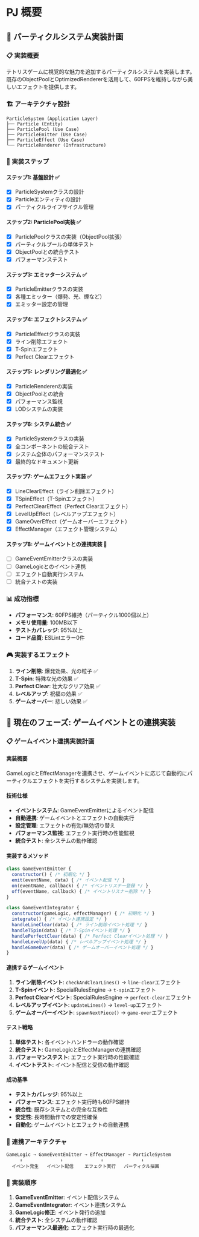 # PJ 概要

## 🎯 パーティクルシステム実装計画

### 📋 実装概要
テトリスゲームに視覚的な魅力を追加するパーティクルシステムを実装します。既存のObjectPoolとOptimizedRendererを活用して、60FPSを維持しながら美しいエフェクトを提供します。

### 🏗️ アーキテクチャ設計
```
ParticleSystem (Application Layer)
├── Particle (Entity)
├── ParticlePool (Use Case)
├── ParticleEmitter (Use Case)
├── ParticleEffect (Use Case)
└── ParticleRenderer (Infrastructure)
```

### 🔧 実装ステップ

#### ステップ1: 基盤設計 ✅
- [x] ParticleSystemクラスの設計
- [x] Particleエンティティの設計
- [x] パーティクルライフサイクル管理

#### ステップ2: ParticlePool実装 ✅
- [x] ParticlePoolクラスの実装（ObjectPool拡張）
- [x] パーティクルプールの単体テスト
- [x] ObjectPoolとの統合テスト
- [x] パフォーマンステスト

#### ステップ3: エミッターシステム ✅
- [x] ParticleEmitterクラスの実装
- [x] 各種エミッター（爆発、光、煙など）
- [x] エミッター設定の管理

#### ステップ4: エフェクトシステム ✅
- [x] ParticleEffectクラスの実装
- [x] ライン削除エフェクト
- [x] T-Spinエフェクト
- [x] Perfect Clearエフェクト

#### ステップ5: レンダリング最適化 ✅
- [x] ParticleRendererの実装
- [x] ObjectPoolとの統合
- [x] パフォーマンス監視
- [x] LODシステムの実装

#### ステップ6: システム統合 ✅
- [x] ParticleSystemクラスの実装
- [x] 全コンポーネントの統合テスト
- [x] システム全体のパフォーマンステスト
- [x] 最終的なドキュメント更新

#### ステップ7: ゲームエフェクト実装 ✅
- [x] LineClearEffect（ライン削除エフェクト）
- [x] TSpinEffect（T-Spinエフェクト）
- [x] PerfectClearEffect（Perfect Clearエフェクト）
- [x] LevelUpEffect（レベルアップエフェクト）
- [x] GameOverEffect（ゲームオーバーエフェクト）
- [x] EffectManager（エフェクト管理システム）

#### ステップ8: ゲームイベントとの連携実装 🔄
- [ ] GameEventEmitterクラスの実装
- [ ] GameLogicとのイベント連携
- [ ] エフェクト自動実行システム
- [ ] 統合テストの実装

### 📊 成功指標
- **パフォーマンス**: 60FPS維持（パーティクル1000個以上）
- **メモリ使用量**: 100MB以下
- **テストカバレッジ**: 95%以上
- **コード品質**: ESLintエラー0件

### 🎮 実装するエフェクト
1. **ライン削除**: 爆発効果、光の粒子 ✅
2. **T-Spin**: 特殊な光の効果 ✅
3. **Perfect Clear**: 壮大なクリア効果 ✅
4. **レベルアップ**: 祝福の効果 ✅
5. **ゲームオーバー**: 悲しい効果 ✅

## 🚀 現在のフェーズ: ゲームイベントとの連携実装

### 📋 ゲームイベント連携実装計画

#### 実装概要
GameLogicとEffectManagerを連携させ、ゲームイベントに応じて自動的にパーティクルエフェクトを実行するシステムを実装します。

#### 技術仕様
- **イベントシステム**: GameEventEmitterによるイベント配信
- **自動連携**: ゲームイベントとエフェクトの自動実行
- **設定管理**: エフェクトの有効/無効切り替え
- **パフォーマンス監視**: エフェクト実行時の性能監視
- **統合テスト**: 全システムの動作確認

#### 実装するメソッド
```javascript
class GameEventEmitter {
  constructor() { /* 初期化 */ }
  emit(eventName, data) { /* イベント配信 */ }
  on(eventName, callback) { /* イベントリスナー登録 */ }
  off(eventName, callback) { /* イベントリスナー削除 */ }
}

class GameEventIntegrator {
  constructor(gameLogic, effectManager) { /* 初期化 */ }
  integrate() { /* イベント連携設定 */ }
  handleLineClear(data) { /* ライン削除イベント処理 */ }
  handleTSpin(data) { /* T-Spinイベント処理 */ }
  handlePerfectClear(data) { /* Perfect Clearイベント処理 */ }
  handleLevelUp(data) { /* レベルアップイベント処理 */ }
  handleGameOver(data) { /* ゲームオーバーイベント処理 */ }
}
```

#### 連携するゲームイベント
1. **ライン削除イベント**: `checkAndClearLines()` → `line-clear`エフェクト
2. **T-Spinイベント**: SpecialRulesEngine → `t-spin`エフェクト
3. **Perfect Clearイベント**: SpecialRulesEngine → `perfect-clear`エフェクト
4. **レベルアップイベント**: `updateLines()` → `level-up`エフェクト
5. **ゲームオーバーイベント**: `spawnNextPiece()` → `game-over`エフェクト

#### テスト戦略
1. **単体テスト**: 各イベントハンドラーの動作確認
2. **統合テスト**: GameLogicとEffectManagerの連携確認
3. **パフォーマンステスト**: エフェクト実行時の性能確認
4. **イベントテスト**: イベント配信と受信の動作確認

#### 成功基準
- **テストカバレッジ**: 95%以上
- **パフォーマンス**: エフェクト実行時も60FPS維持
- **統合性**: 既存システムとの完全な互換性
- **安定性**: 長時間動作での安定性確保
- **自動化**: ゲームイベントとエフェクトの自動連携

### 🔗 連携アーキテクチャ
```
GameLogic → GameEventEmitter → EffectManager → ParticleSystem
     ↓              ↓              ↓              ↓
  イベント発生   イベント配信    エフェクト実行   パーティクル描画
```

### 📝 実装順序
1. **GameEventEmitter**: イベント配信システム
2. **GameEventIntegrator**: イベント連携システム
3. **GameLogic修正**: イベント発行の追加
4. **統合テスト**: 全システムの動作確認
5. **パフォーマンス最適化**: エフェクト実行時の最適化
